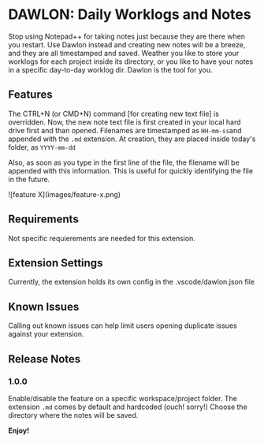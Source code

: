 # DAWLON: Daily Worklogs and Notes

Stop using Notepad++ for taking notes just because they are there when you restart. Use Dawlon instead and creating new notes will be a breeze, and they are all timestamped and saved. Weather you like to store your worklogs for each project inside its directory, or you like to have your notes in a specific day-to-day worklog dir. Dawlon is the tool for you.

## Features

The CTRL+N (or CMD+N) command [for creating new text file] is overridden. Now, the new note text file is first created in your local hard drive first and than opened. Filenames are timestamped as `HH-mm-ss`and appended with the `.md` extension. At creation, they are placed inside today's folder, as `YYYY-mm-dd`

Also, as soon as you type in the first line of the file, the filename will be appended with this information. This is useful for quickly identifying the file in the future.

\!\[feature X\]\(images/feature-x.png\)


## Requirements

Not specific requierements are needed for this extension.

## Extension Settings

Currently, the extension holds its own config in the .vscode/dawlon.json file

## Known Issues

Calling out known issues can help limit users opening duplicate issues against your extension.

## Release Notes

### 1.0.0

Enable/disable the feature on a specific workspace/project folder.
The extension `.md` comes by default and hardcoded (ouch! sorry!)
Choose the directory where the notes will be saved.


**Enjoy!**
